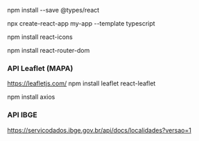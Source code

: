 npm install --save @types/react

npx create-react-app my-app --template typescript

npm install react-icons

npm install react-router-dom

### API Leaflet (MAPA)
https://leafletjs.com/
npm install leaflet react-leaflet

npm install axios

### API IBGE
https://servicodados.ibge.gov.br/api/docs/localidades?versao=1

